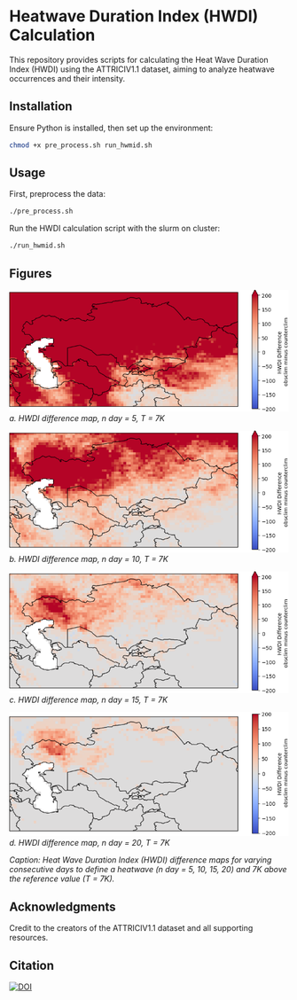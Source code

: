 # Heatwave Duration Index (HWDI) Calculation

This repository provides scripts for calculating the Heat Wave Duration Index (HWDI) using the ATTRICIV1.1 dataset, aiming to analyze heatwave occurrences and their intensity.

## Installation

Ensure Python is installed, then set up the environment:

```bash
chmod +x pre_process.sh run_hwmid.sh
```

## Usage
First, preprocess the data:

```bash
./pre_process.sh
```
Run the HWDI calculation script with the slurm on cluster:
```bash
./run_hwmid.sh
```

## Figures

![HWDI for 5 days](HWDI_Difference_Map_5_7.png)  
*a. HWDI difference map, n day = 5, T = 7K*

![HWDI for 10 days](HWDI_Difference_Map_10_7.png)  
*b. HWDI difference map, n day = 10, T = 7K*

![HWDI for 15 days](HWDI_Difference_Map_15_7.png)  
*c. HWDI difference map, n day = 15, T = 7K*

![HWDI for 20 days](HWDI_Difference_Map_20_7.png)  
*d. HWDI difference map, n day = 20, T = 7K*

*Caption: Heat Wave Duration Index (HWDI) difference maps for varying consecutive days to define a heatwave (n day = 5, 10, 15, 20) and 7K above the reference value (T = 7K).*

## Acknowledgments

Credit to the creators of the ATTRICIV1.1 dataset and all supporting resources.

## Citation
[![DOI](https://zenodo.org/badge/DOI/10.5281/zenodo.10723413.svg)](https://doi.org/10.5281/zenodo.10723413)
